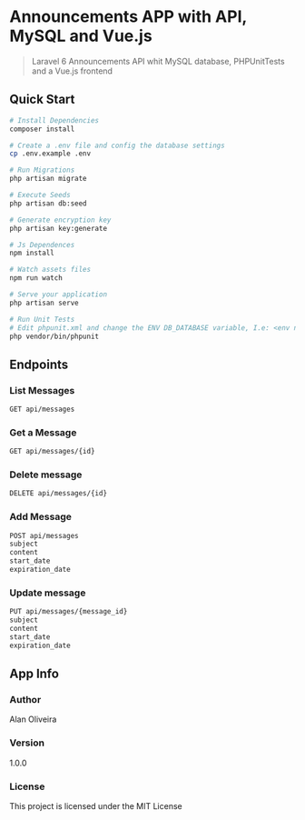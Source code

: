 # Announcements APP with API, MySQL and Vue.js

> Laravel 6 Announcements API whit MySQL database, PHPUnitTests and a Vue.js frontend

## Quick Start

``` bash
# Install Dependencies
composer install

# Create a .env file and config the database settings
cp .env.example .env

# Run Migrations
php artisan migrate

# Execute Seeds
php artisan db:seed

# Generate encryption key
php artisan key:generate

# Js Dependences
npm install

# Watch assets files
npm run watch

# Serve your application
php artisan serve

# Run Unit Tests
# Edit phpunit.xml and change the ENV DB_DATABASE variable, I.e: <env name="DB_DATABASE" value="announcements_test"/>
php vendor/bin/phpunit
```

## Endpoints

### List Messages
``` bash
GET api/messages
```
### Get a Message
``` bash
GET api/messages/{id}
```

### Delete message
``` bash
DELETE api/messages/{id}
```

### Add Message
``` bash
POST api/messages
subject
content
start_date
expiration_date
```

### Update message
``` bash
PUT api/messages/{message_id}
subject
content
start_date
expiration_date
```

## App Info

### Author

Alan Oliveira

### Version

1.0.0

### License

This project is licensed under the MIT License